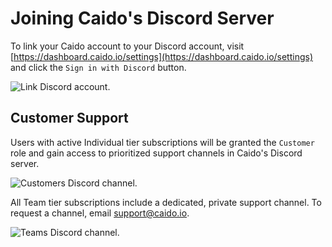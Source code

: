 # Joining Caido's Discord Server

To link your Caido account to your Discord account, visit [https://dashboard.caido.io/settings](https://dashboard.caido.io/settings) and click the `Sign in with Discord` button.

<img alt="Link Discord account." src="/_images/link_discord_account.png" center/>

## Customer Support

Users with active Individual tier subscriptions will be granted the `Customer` role and gain access to prioritized support channels in Caido's Discord server.

<img alt="Customers Discord channel." src="/_images/customers_channel.png" center/>

All Team tier subscriptions include a dedicated, private support channel. To request a channel, email [support@caido.io](mailto:support@caido.io).

<img alt="Teams Discord channel." src="/_images/teams_channel.png" center/>
